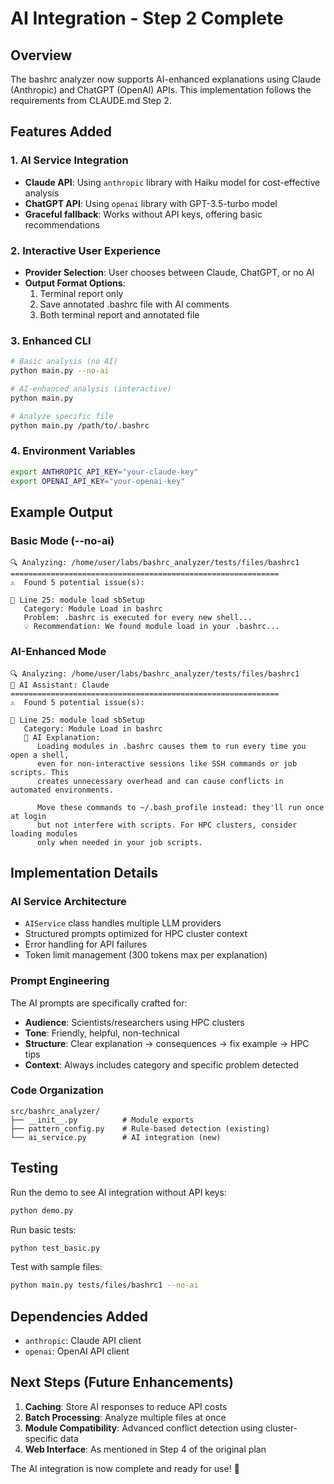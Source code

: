 # AI Integration - Step 2 Complete

## Overview

The bashrc analyzer now supports AI-enhanced explanations using Claude (Anthropic) and ChatGPT (OpenAI) APIs. This implementation follows the requirements from CLAUDE.md Step 2.

## Features Added

### 1. AI Service Integration
- **Claude API**: Using `anthropic` library with Haiku model for cost-effective analysis
- **ChatGPT API**: Using `openai` library with GPT-3.5-turbo model
- **Graceful fallback**: Works without API keys, offering basic recommendations

### 2. Interactive User Experience
- **Provider Selection**: User chooses between Claude, ChatGPT, or no AI
- **Output Format Options**:
  1. Terminal report only
  2. Save annotated .bashrc file with AI comments
  3. Both terminal report and annotated file

### 3. Enhanced CLI
```bash
# Basic analysis (no AI)
python main.py --no-ai

# AI-enhanced analysis (interactive)
python main.py

# Analyze specific file
python main.py /path/to/.bashrc
```

### 4. Environment Variables
```bash
export ANTHROPIC_API_KEY="your-claude-key"
export OPENAI_API_KEY="your-openai-key"
```

## Example Output

### Basic Mode (--no-ai)
```
🔍 Analyzing: /home/user/labs/bashrc_analyzer/tests/files/bashrc1
============================================================
⚠️  Found 5 potential issue(s):

📍 Line 25: module load sbSetup
   Category: Module Load in bashrc
   Problem: .bashrc is executed for every new shell...
   💡 Recommendation: We found module load in your .bashrc...
```

### AI-Enhanced Mode
```
🔍 Analyzing: /home/user/labs/bashrc_analyzer/tests/files/bashrc1
🤖 AI Assistant: Claude
============================================================
⚠️  Found 5 potential issue(s):

📍 Line 25: module load sbSetup
   Category: Module Load in bashrc
   🤖 AI Explanation:
      Loading modules in .bashrc causes them to run every time you open a shell,
      even for non-interactive sessions like SSH commands or job scripts. This
      creates unnecessary overhead and can cause conflicts in automated environments.
      
      Move these commands to ~/.bash_profile instead: they'll run once at login
      but not interfere with scripts. For HPC clusters, consider loading modules
      only when needed in your job scripts.
```

## Implementation Details

### AI Service Architecture
- `AIService` class handles multiple LLM providers
- Structured prompts optimized for HPC cluster context
- Error handling for API failures
- Token limit management (300 tokens max per explanation)

### Prompt Engineering
The AI prompts are specifically crafted for:
- **Audience**: Scientists/researchers using HPC clusters
- **Tone**: Friendly, helpful, non-technical
- **Structure**: Clear explanation → consequences → fix example → HPC tips
- **Context**: Always includes category and specific problem detected

### Code Organization
```
src/bashrc_analyzer/
├── __init__.py          # Module exports
├── pattern_config.py    # Rule-based detection (existing)
└── ai_service.py        # AI integration (new)
```

## Testing

Run the demo to see AI integration without API keys:
```bash
python demo.py
```

Run basic tests:
```bash
python test_basic.py
```

Test with sample files:
```bash
python main.py tests/files/bashrc1 --no-ai
```

## Dependencies Added
- `anthropic`: Claude API client
- `openai`: OpenAI API client

## Next Steps (Future Enhancements)
1. **Caching**: Store AI responses to reduce API costs
2. **Batch Processing**: Analyze multiple files at once
3. **Module Compatibility**: Advanced conflict detection using cluster-specific data
4. **Web Interface**: As mentioned in Step 4 of the original plan

The AI integration is now complete and ready for use! 🎉